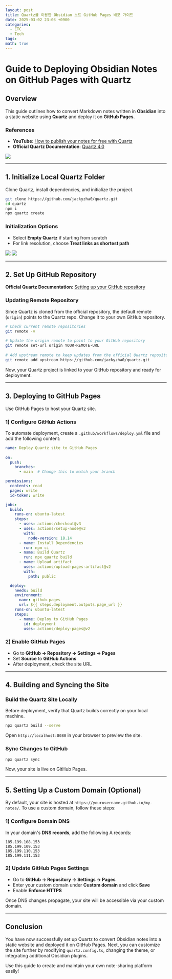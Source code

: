 ```yaml
---
layout: post
title: Quartz를 이용한 Obsidian 노트 GitHub Pages 배포 가이드
date: 2025-03-02 23:03 +0900
categories:
  - ETC
  - Tech
tags: 
math: true
---
```


# Guide to Deploying Obsidian Notes on GitHub Pages with Quartz

## Overview

This guide outlines how to convert Markdown notes written in **Obsidian** into a static website using **Quartz** and deploy it on **GitHub Pages**.

### References
- **YouTube**: [How to publish your notes for free with Quartz](https://www.youtube.com/@nicolevdh)
- **Official Quartz Documentation**: [Quartz 4.0](https://quartz.jzhao.xyz/)

![](https://i.imgur.com/r5O2hdl.png)

---

## 1. Initialize Local Quartz Folder

Clone Quartz, install dependencies, and initialize the project.

```bash
git clone https://github.com/jackyzha0/quartz.git
cd quartz
npm i
npx quartz create
```

### Initialization Options

- Select **Empty Quartz** if starting from scratch
- For link resolution, choose **Treat links as shortest path**

![](https://i.imgur.com/z1HbfPW.png)
![](https://i.imgur.com/J5VcxZh.png)

---

## 2. Set Up GitHub Repository

**Official Quartz Documentation**: [Setting up your GitHub repository](https://quartz.jzhao.xyz/setting-up-your-GitHub-repository)

### Updating Remote Repository
Since Quartz is cloned from the official repository, the default remote (`origin`) points to the Quartz repo. Change it to your own GitHub repository.

```bash
# Check current remote repositories
git remote -v
 
# Update the origin remote to point to your GitHub repository
git remote set-url origin YOUR-REMOTE-URL
 
# Add upstream remote to keep updates from the official Quartz repository
git remote add upstream https://github.com/jackyzha0/quartz.git
```

Now, your Quartz project is linked to your GitHub repository and ready for deployment.

---

## 3. Deploying to GitHub Pages

Use GitHub Pages to host your Quartz site.

### 1) Configure GitHub Actions
To automate deployment, create a `.github/workflows/deploy.yml` file and add the following content:

```yaml
name: Deploy Quartz site to GitHub Pages
 
on:
  push:
    branches:
      - main  # Change this to match your branch

permissions:
  contents: read
  pages: write
  id-token: write

jobs:
  build:
    runs-on: ubuntu-latest
    steps:
      - uses: actions/checkout@v3
      - uses: actions/setup-node@v3
        with:
          node-version: 18.14
      - name: Install Dependencies
        run: npm ci
      - name: Build Quartz
        run: npx quartz build
      - name: Upload artifact
        uses: actions/upload-pages-artifact@v2
        with:
          path: public

  deploy:
    needs: build
    environment:
      name: github-pages
      url: ${{ steps.deployment.outputs.page_url }}
    runs-on: ubuntu-latest
    steps:
      - name: Deploy to GitHub Pages
        id: deployment
        uses: actions/deploy-pages@v2
```

### 2) Enable GitHub Pages
- Go to **GitHub → Repository → Settings → Pages**
- Set **Source** to **GitHub Actions**
- After deployment, check the site URL

---

## 4. Building and Syncing the Site

### Build the Quartz Site Locally
Before deployment, verify that Quartz builds correctly on your local machine.

```bash
npx quartz build --serve
```

Open `http://localhost:8080` in your browser to preview the site.

### Sync Changes to GitHub

```bash
npx quartz sync
```

Now, your site is live on GitHub Pages.

---

## 5. Setting Up a Custom Domain (Optional)

By default, your site is hosted at `https://yourusername.github.io/my-notes/`.
To use a custom domain, follow these steps:

### 1) Configure Domain DNS
In your domain's **DNS records**, add the following A records:

```
185.199.108.153
185.199.109.153
185.199.110.153
185.199.111.153
```

### 2) Update GitHub Pages Settings
- Go to **GitHub → Repository → Settings → Pages**
- Enter your custom domain under **Custom domain** and click **Save**
- Enable **Enforce HTTPS**

Once DNS changes propagate, your site will be accessible via your custom domain.

---

## Conclusion
You have now successfully set up Quartz to convert Obsidian notes into a static website and deployed it on GitHub Pages. Next, you can customize the site further by modifying `quartz.config.ts`, changing the theme, or integrating additional Obsidian plugins.

Use this guide to create and maintain your own note-sharing platform easily!

